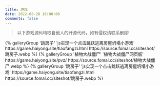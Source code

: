 ```yaml
---
title: 游戏
date: 2022-08-28 16:00:00
comments: false
---
```


> 以下游戏源码均取自他人的开源代码，如有侵权请联系删除!

<div class="gallery-group-main">
{% galleryGroup '跳房子' 'js实现一个点击跳跃逃离房屋坍塌小游戏' https://game.haiyong.site/tiaofangzi.html https://source.fomal.cc/siteshot/跳房子.webp %}
{% galleryGroup '植物大战僵尸' '植物大战僵尸网页版' https://game.haiyong.site/pvz/ https://source.fomal.cc/siteshot/植物大战僵尸.webp %}
{% galleryGroup '跳房子' 'js实现一个点击跳跃逃离房屋坍塌小游戏' https://game.haiyong.site/tiaofangzi.html https://source.fomal.cc/siteshot/跳房子.webp %}
</div>
